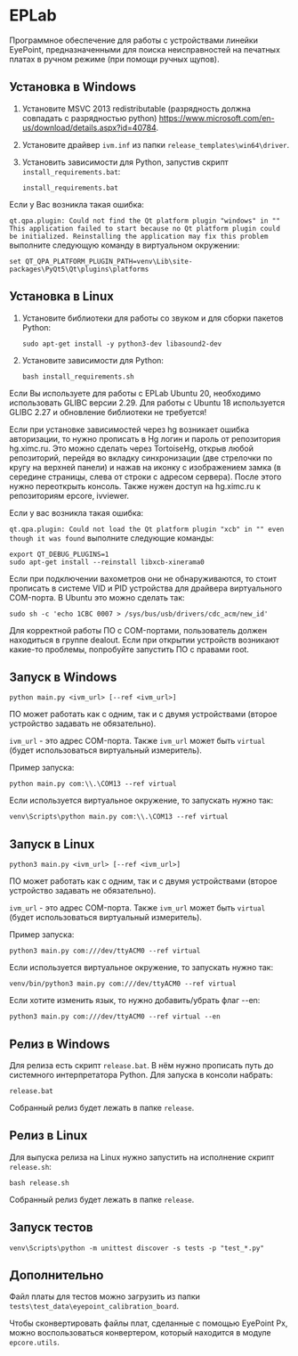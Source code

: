 # EPLab

Программное обеспечение для работы с устройствами линейки EyePoint, предназначенными для поиска неисправностей на печатных платах в ручном режиме (при помощи ручных щупов).

## Установка в Windows

1. Установите MSVC 2013 redistributable (разрядность должна совпадать с разрядностью python) https://www.microsoft.com/en-us/download/details.aspx?id=40784.

2. Установите драйвер `ivm.inf` из папки `release_templates\win64\driver`.

3. Установить зависимости для Python, запустив скрипт `install_requirements.bat`:

   ```
   install_requirements.bat
   ```

Если у Вас возникла такая ошибка:

`qt.qpa.plugin: Could not find the Qt platform plugin "windows" in "" 
This application failed to start because no Qt platform plugin could be initialized. Reinstalling the application may fix this problem`
выполните следующую команду в виртуальном окружении:

```
set QT_QPA_PLATFORM_PLUGIN_PATH=venv\Lib\site-packages\PyQt5\Qt\plugins\platforms
```

## Установка в Linux

1. Установите библиотеки для работы со звуком и для сборки пакетов Python:

   ```
   sudo apt-get install -y python3-dev libasound2-dev
   ```

2. Установите зависимости для Python:

   ```
   bash install_requirements.sh
   ```

Если Вы используете для работы с EPLab Ubuntu 20, необходимо использовать GLIBC версии 2.29. Для работы с Ubuntu 18 используется GLIBC 2.27 и обновление библиотеки не требуется!

Если при установке зависимостей через hg возникает ошибка авторизации, то нужно прописать в Hg логин и пароль от репозитория hg.ximc.ru. Это можно сделать через TortoiseHg, открыв любой репозиторий, перейдя во вкладку синхронизации (две стрелочки по кругу на верхней панели) и нажав на иконку с изображением замка (в середине страницы, слева от строки с адресом сервера). После этого нужно переоткрыть консоль. Также нужен доступ на hg.ximc.ru к репозиториям epcore, ivviewer.

Если у вас возникла такая ошибка:

`qt.qpa.plugin: Could not load the Qt platform plugin "xcb" in "" even though it was found`
выполните следующие команды:

```
export QT_DEBUG_PLUGINS=1
sudo apt-get install --reinstall libxcb-xinerama0
```


Если при подключении вахометров они не обнаруживаются, то стоит прописать в системе VID и PID устройства для драйвера виртуального COM-порта. В Ubuntu это можно сделать так:

```
sudo sh -c 'echo 1CBC 0007 > /sys/bus/usb/drivers/cdc_acm/new_id'
```

Для корректной работы ПО с COM-портами, пользователь должен находиться в группе dealout.
Если при открытии устройств возникают какие-то проблемы, попробуйте запустить ПО с правами root.

## Запуск в Windows
```
python main.py <ivm_url> [--ref <ivm_url>]
```
ПО может работать как с одним, так и с двумя устройствами (второе устройство задавать не обязательно).

`ivm_url` - это адрес COM-порта. Также `ivm_url` может быть `virtual` (будет использоваться виртуальный измеритель).

Пример запуска:

```
python main.py com:\\.\COM13 --ref virtual
```

Если используется виртуальное окружение, то запускать нужно так:

```
venv\Scripts\python main.py com:\\.\COM13 --ref virtual
```

## Запуск в Linux

```
python3 main.py <ivm_url> [--ref <ivm_url>]
```
ПО может работать как с одним, так и с двумя устройствами (второе устройство задавать не обязательно).

`ivm_url` - это адрес COM-порта. Также `ivm_url` может быть `virtual` (будет использоваться виртуальный измеритель).

Пример запуска:

```
python3 main.py com:///dev/ttyACM0 --ref virtual
```

Если используется виртуальное окружение, то запускать нужно так:

```
venv/bin/python3 main.py com:///dev/ttyACM0 --ref virtual
```

Если хотите изменить язык, то нужно добавить/убрать флаг --en:
```
python3 main.py com:///dev/ttyACM0 --ref virtual --en
```

## Релиз в Windows

Для релиза есть скрипт `release.bat`. В нём нужно прописать путь до системного интерпретатора Python. Для запуска в консоли набрать:

```
release.bat
```
Собранный релиз будет лежать в папке `release`.

## Релиз в Linux

Для выпуска релиза на Linux нужно запустить на исполнение скрипт `release.sh`:

```
bash release.sh
```

Собранный релиз будет лежать в папке `release`.

## Запуск тестов

```
venv\Scripts\python -m unittest discover -s tests -p "test_*.py"
```

## Дополнительно

Файл платы для тестов можно загрузить из папки  `tests\test_data\eyepoint_calibration_board`.

Чтобы сконвертировать файлы плат, сделанные с помощью EyePoint Px, можно воспользоваться конвертером, который находится в модуле `epcore.utils`.


